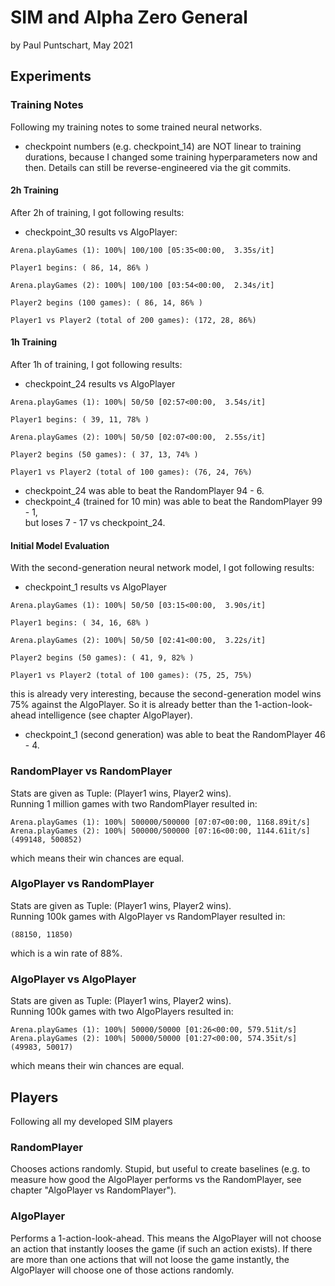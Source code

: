 # SIM and Alpha Zero General
by Paul Puntschart, May 2021

## Experiments

### Training Notes
Following my training notes to some trained neural networks.
* checkpoint numbers (e.g. checkpoint_14) are NOT linear to training durations, because I changed some training hyperparameters now and then. Details can still be reverse-engineered via the git commits.


#### 2h Training
After 2h of training, I got following results:

* checkpoint_30 results vs AlgoPlayer:

```
Arena.playGames (1): 100%| 100/100 [05:35<00:00,  3.35s/it]

Player1 begins: ( 86, 14, 86% )

Arena.playGames (2): 100%| 100/100 [03:54<00:00,  2.34s/it]

Player2 begins (100 games): ( 86, 14, 86% )

Player1 vs Player2 (total of 200 games): (172, 28, 86%)
```


#### 1h Training
After 1h of training, I got following results:

* checkpoint_24 results vs AlgoPlayer
  
```
Arena.playGames (1): 100%| 50/50 [02:57<00:00,  3.54s/it]

Player1 begins: ( 39, 11, 78% )

Arena.playGames (2): 100%| 50/50 [02:07<00:00,  2.55s/it]

Player2 begins (50 games): ( 37, 13, 74% )

Player1 vs Player2 (total of 100 games): (76, 24, 76%)
```

* checkpoint_24 was able to beat the RandomPlayer 94 - 6.
* checkpoint_4 (trained for 10 min) was able to beat the RandomPlayer 99 - 1,<br/>but loses 7 - 17 vs checkpoint_24.

#### Initial Model Evaluation
With the second-generation neural network model, I got following results:

* checkpoint_1 results vs AlgoPlayer

```
Arena.playGames (1): 100%| 50/50 [03:15<00:00,  3.90s/it]

Player1 begins: ( 34, 16, 68% )

Arena.playGames (2): 100%| 50/50 [02:41<00:00,  3.22s/it]

Player2 begins (50 games): ( 41, 9, 82% )

Player1 vs Player2 (total of 100 games): (75, 25, 75%)
```

this is already very interesting, because the second-generation model wins 75% against the AlgoPlayer. So it is already better than the 1-action-look-ahead intelligence (see chapter AlgoPlayer).


* checkpoint_1 (second generation) was able to beat the RandomPlayer 46 - 4.


### RandomPlayer vs RandomPlayer
Stats are given as Tuple: (Player1 wins, Player2 wins).<br/>
Running 1 million games with two RandomPlayer resulted in:
```
Arena.playGames (1): 100%| 500000/500000 [07:07<00:00, 1168.89it/s]
Arena.playGames (2): 100%| 500000/500000 [07:16<00:00, 1144.61it/s]
(499148, 500852)
```
which means their win chances are equal.

### AlgoPlayer vs RandomPlayer
Stats are given as Tuple: (Player1 wins, Player2 wins).<br/>
Running 100k games with AlgoPlayer vs RandomPlayer resulted in:

```
(88150, 11850)
```
which is a win rate of 88%.


### AlgoPlayer vs AlgoPlayer
Stats are given as Tuple: (Player1 wins, Player2 wins).<br/>
Running 100k games with two AlgoPlayers resulted in:

```
Arena.playGames (1): 100%| 50000/50000 [01:26<00:00, 579.51it/s]
Arena.playGames (2): 100%| 50000/50000 [01:27<00:00, 574.35it/s]
(49983, 50017)
```
which means their win chances are equal.

## Players
Following all my developed SIM players

### RandomPlayer
Chooses actions randomly. Stupid, but useful to create baselines (e.g. to measure how good the AlgoPlayer performs vs the RandomPlayer, see chapter "AlgoPlayer vs RandomPlayer").

### AlgoPlayer
Performs a 1-action-look-ahead. This means the AlgoPlayer will not choose an action that instantly looses the game (if such an action exists). If there are more than one actions that will not loose the game instantly, the AlgoPlayer will choose one of those actions randomly.